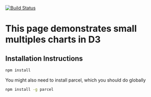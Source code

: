 [![Build Status](https://travis-ci.org/malbasi/smallMultiples.svg?branch=master)](https://travis-ci.org/malbasi/smallMultiples)

# This page demonstrates small multiples charts in D3

## Installation Instructions

```bash
npm install 
```

You might also need to install parcel, which you should do globally 

```bash
npm install -g parcel
```
